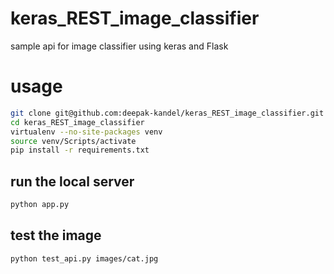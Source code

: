 # keras_REST_image_classifier
sample api for image classifier using keras and Flask

# usage
```bash
git clone git@github.com:deepak-kandel/keras_REST_image_classifier.git
cd keras_REST_image_classifier
virtualenv --no-site-packages venv
source venv/Scripts/activate
pip install -r requirements.txt
```
## run the local server
```bash
python app.py
```
## test the image
```bash
python test_api.py images/cat.jpg
```
